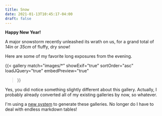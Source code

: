 ```yaml
---
title: Snow
date: 2021-01-13T10:45:17-04:00
draft: false
---
```


**Happy New Year!**

A major snowstorm recently unleashed its wrath on us, for a grand total of *14in* or *35cm* of fluffy, dry snow!

Here are some of my favorite long exposures from the evening.

{{< gallery
    match="images/*"
    showExif="true"
    sortOrder="asc"
    loadJQuery="true"
    embedPreview="true"
>}}

Yes, you did notice something slightly different about this gallery. Actually, I probably already converted all of my existing galleries by now, so whatever.

I'm using a [new system](https://github.com/mfg92/hugo-shortcode-gallery) to generate these galleries. No longer do I have to deal with endless markdown tables!


<!-- Options for Filters filterOptions="[{label: 'All', tags: '.*'}]" -->


<!-- Testing to see if the dropbox version shall work

{{< gallery
    match="https://dl.dropboxusercontent.com/s/dusc33wmga8rz33/1N1A3284.png"
    showExif="true"
    sortOrder="desc"
    loadJQuery="true"
    embedPreview="true"
>}} -->
